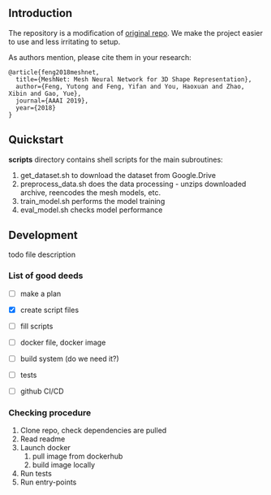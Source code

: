 ## Introduction
The repository is a modification of [original repo](https://github.com/iMoonLab/MeshNet).
We make the project easier to use and less irritating to setup.

As authors mention, please cite them in your research:

```
@article{feng2018meshnet,
  title={MeshNet: Mesh Neural Network for 3D Shape Representation},
  author={Feng, Yutong and Feng, Yifan and You, Haoxuan and Zhao, Xibin and Gao, Yue},
  journal={AAAI 2019},
  year={2018}
}
```

## Quickstart

__scripts__ directory contains shell scripts for the main subroutines:
1. get_dataset.sh to download the dataset from Google.Drive
2. preprocess_data.sh does the data processing - unzips downloaded archive, reencodes the mesh models, etc.
3. train_model.sh performs the model training
4. eval_model.sh checks model performance


## Development

todo file description



### List of good deeds

- [ ] make a plan
- [x] create script files
- [ ] fill scripts
- [ ] docker file, docker image
- [ ] build system (do we need it?)
- [ ] tests
- [ ] github CI/CD


### Checking procedure
1. Clone repo, check dependencies are pulled
2. Read readme
3. Launch docker
    1. pull image from dockerhub
    2. build image locally
4. Run tests
5. Run entry-points